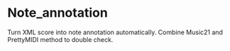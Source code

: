 # Note_annotation
Turn XML score into note annotation automatically. Combine Music21 and PrettyMIDI method to double check.

